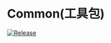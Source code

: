 # Common(工具包)
[![Release](https://jitpack.io/v/zhuazhu/Common.svg)](https://jitpack.io/#zhuazhu/Common)

